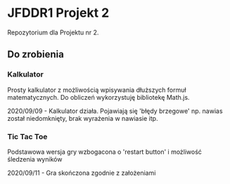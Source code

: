 # JFDDR1 Projekt 2

Repozytorium dla Projektu nr 2.

## Do zrobienia

### Kalkulator

Prosty kalkulator z możliwością wpisywania dłuższych formuł matematycznych. Do obliczeń wykorzystuję bibliotekę Math.js.

2020/09/09 - Kalkulator działa. Pojawiają się 'błędy brzegowe' np. nawias został niedomknięty, brak wyrażenia w nawiasie itp.

### Tic Tac Toe

Podstawowa wersja gry wzbogacona o 'restart button' i możliwość śledzenia wyników

2020/09/11 - Gra skończona zgodnie z założeniami
